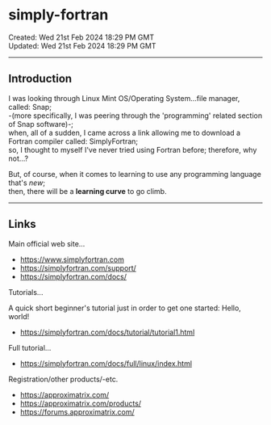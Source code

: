 # simply-fortran

Created: Wed 21st Feb 2024 18:29 PM GMT  
Updated: Wed 21st Feb 2024 18:29 PM GMT  

-----

## Introduction

I was looking through Linux Mint OS/Operating System...file manager, called: Snap;  
-(more specifically, I was peering through the 'programming' related section of Snap software)-;    
when, all of a sudden, I came across a link allowing me to download a Fortran compiler called: SimplyFortran;  
so, I thought to myself I've never tried using Fortran before; therefore, why not...?  

But, of course, when it comes to learning to use any programming language that's *new*;  
then, there will be a **learning curve** to go climb.  

-----

## Links

Main official web site...  
- https://www.simplyfortran.com  
- https://simplyfortran.com/support/
- https://simplyfortran.com/docs/

Tutorials...

A quick short beginner's tutorial just in order to get one started: Hello, world!  
- https://simplyfortran.com/docs/tutorial/tutorial1.html  

Full tutorial...  
- https://simplyfortran.com/docs/full/linux/index.html  

Registration/other products/-etc.    
- https://approximatrix.com/  
- https://approximatrix.com/products/
- https://forums.approximatrix.com/  

